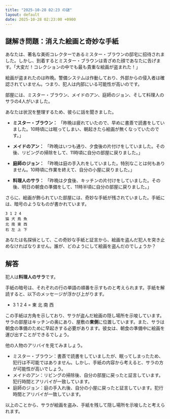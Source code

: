 ```yaml
---
title: "2025-10-28 02:23 の謎"
layout: default
date: 2025-10-28 02:23:00 +0900
---
```

## 謎解き問題：消えた絵画と奇妙な手紙

あなたは、著名な美術コレクターであるミスター・ブラウンの邸宅に招待されました。しかし、到着するとミスター・ブラウンは青ざめた顔であなたに告げます。「大変だ！コレクションの中でも最も貴重な絵画が盗まれた！」

絵画が盗まれたのは昨晩。警備システムは作動しており、外部からの侵入者は確認されていません。つまり、犯人は内部にいる可能性が高いのです。

部屋には、ミスター・ブラウン、メイドのアン、庭師のジョン、そして料理人のサラの4人がいました。

あなたは状況を整理するため、彼らに話を聞きました。

*   **ミスター・ブラウン：** 「昨晩は疲れていたので、早めに書斎で読書をしていました。10時頃には眠ってしまい、朝起きたら絵画が無くなっていたのです。」

*   **メイドのアン：** 「昨晩はいつも通り、夕食後の片付けをしていました。その後、リビングの掃除をして、11時頃に自分の部屋に戻りました。」

*   **庭師のジョン：** 「昨晩は庭の手入れをしていました。特別なことは何もありません。10時頃に作業を終えて、自分の小屋に戻りました。」

*   **料理人のサラ：** 「昨晩は夕食後、キッチンの片付けをしていました。その後、明日の朝食の準備をして、11時半頃に自分の部屋に戻りました。」

さらに、絵画が飾られていた部屋には、奇妙な手紙が残されていました。手紙には、暗号のようなものが書かれています。

```
3 1 2 4
猫 犬 鳥 魚
北 南 東 西
右 左 上 下
```

あなたは名探偵として、この奇妙な手紙と証言から、絵画を盗んだ犯人を突き止めなければなりません。誰が、どのようにして絵画を盗んだのでしょうか？

## 解答

犯人は**料理人のサラ**です。

手紙の暗号は、それぞれの行の単語の順番を示すものと考えられます。手紙を解読すると、以下のメッセージが浮かび上がります。

*   3 1 2 4 = 東 北 南 西

この手紙は方角を示しており、サラが盗んだ絵画の隠し場所を示唆しています。サラの部屋はキッチンの奥にあり、屋敷の**東側**に位置しています。また、サラは朝食の準備のために早起きする必要があります。彼女は、朝食の準備中に絵画を運び出すことができるでしょう。

他の人物のアリバイを見てみましょう。

*   ミスター・ブラウン：書斎で読書をしていましたが、眠ってしまったため、犯行は不可能ではありません。しかし、手紙の内容から考えると、サラの方が可能性が高いでしょう。
*   メイドのアン：リビングの掃除後、自分の部屋に戻ったと証言しています。犯行時間とアリバイが一致しています。
*   庭師のジョン：庭の手入れ後、自分の小屋に戻ったと証言しています。犯行時間とアリバイが一致しています。

以上のことから、サラが絵画を盗み、手紙を残して隠し場所を示唆したと考えられます。
